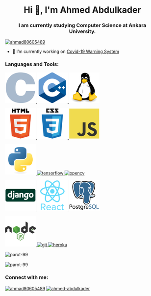
<h1  align="center">Hi 👋, I'm Ahmed Abdulkader</h1>

<h3  align="center">I am currently studying Computer Science at Ankara University.</h3>

<p  align="left"> <a  href="https://twitter.com/ahmad80605489"  target="blank"><img  src="https://img.shields.io/twitter/follow/ahmad80605489?logo=twitter&style=for-the-badge"  alt="ahmad80605489" /></a> </p>

- 🔭 I’m currently working on [Covid-19 Warning System](https://github.com/parot-99/COVID-19-Warning-System)

<h3  align="left">Languages and Tools:</h3>

<p  align="left">

<a  href="https://www.cprogramming.com/"  target="_blank"> <img  src="https://raw.githubusercontent.com/devicons/devicon/master/icons/c/c-original.svg"  alt="c"  width="100"  height="100"/> </a> <a  href="https://www.w3schools.com/cpp/"  target="_blank"> <img  src="https://raw.githubusercontent.com/devicons/devicon/master/icons/cplusplus/cplusplus-original.svg"  alt="cplusplus"  width="100"  height="100"/> </a> <a  href="https://www.linux.org/"  target="_blank"> <img  src="https://raw.githubusercontent.com/devicons/devicon/master/icons/linux/linux-original.svg"  alt="linux"  width="100"  height="100"/> </a>

<a  href="https://www.w3.org/html/"  target="_blank"> <img  src="https://raw.githubusercontent.com/devicons/devicon/master/icons/html5/html5-original-wordmark.svg"  alt="html5"  width="100"  height="100"/> </a> <a  href="https://www.w3schools.com/css/"  target="_blank"> <img  src="https://raw.githubusercontent.com/devicons/devicon/master/icons/css3/css3-original-wordmark.svg"  alt="css3"  width="100"  height="100"/> </a> <a  href="https://developer.mozilla.org/en-US/docs/Web/JavaScript"  target="_blank"> <img  src="https://raw.githubusercontent.com/devicons/devicon/master/icons/javascript/javascript-original.svg"  alt="javascript"  width="100"  height="100"/> </a>

<a  href="https://www.python.org"  target="_blank"> <img  src="https://raw.githubusercontent.com/devicons/devicon/master/icons/python/python-original.svg"  alt="python"  width="100"  height="100"/> </a> <a  href="https://www.tensorflow.org"  target="_blank"> <img  src="https://www.vectorlogo.zone/logos/tensorflow/tensorflow-icon.svg"  alt="tensorflow"  width="100"  height="100"/> </a> <a  href="https://opencv.org/"  target="_blank"> <img  src="https://www.vectorlogo.zone/logos/opencv/opencv-icon.svg"  alt="opencv"  width="100"  height="100"/> </a>

<a  href="https://www.djangoproject.com/"  target="_blank"> <img  src="https://raw.githubusercontent.com/devicons/devicon/master/icons/django/django-original.svg"  alt="django"  width="100"  height="100"/> </a> <a  href="https://reactjs.org/"  target="_blank"> <img  src="https://raw.githubusercontent.com/devicons/devicon/master/icons/react/react-original-wordmark.svg"  alt="react"  width="100"  height="100"/> </a> <a  href="https://www.postgresql.org"  target="_blank"> <img  src="https://raw.githubusercontent.com/devicons/devicon/master/icons/postgresql/postgresql-original-wordmark.svg"  alt="postgresql"  width="100"  height="100"/> </a>

<a  href="https://nodejs.org/en/"  target="_blank"> <img  src="https://raw.githubusercontent.com/devicons/devicon/master/icons/nodejs/nodejs-original-wordmark.svg"  alt="nodejs"  width="100"  height="100"/> </a> <a  href="https://git-scm.com/"  target="_blank"> <img  src="https://www.vectorlogo.zone/logos/git-scm/git-scm-icon.svg"  alt="git"  width="100"  height="100"/> </a> <a  href="https://heroku.com"  target="_blank"> <img  src="https://www.vectorlogo.zone/logos/heroku/heroku-icon.svg"  alt="heroku"  width="100"  height="100"/> </a>

</p>

<p>
<img  align="center"  src="https://github-readme-stats.vercel.app/api/top-langs?username=parot-99&show_icons=true&locale=en&layout=compact"  alt="parot-99" />
</p>

<p><img  align="center"  src="https://github-readme-stats.vercel.app/api?username=parot-99&show_icons=true&locale=en"  alt="parot-99" />

</p>

<h3  align="left">Connect with me:</h3>

<p  align="left">

<a  href="https://twitter.com/ahmad80605489"  target="blank"><img  align="center"  src="https://cdn.jsdelivr.net/npm/simple-icons@3.0.1/icons/twitter.svg"  alt="ahmad80605489"  height="30"  width="40" /></a> <a  href="https://linkedin.com/in/ahmed-abdulkader"  target="blank"><img  align="center"  src="https://cdn.jsdelivr.net/npm/simple-icons@3.0.1/icons/linkedin.svg"  alt="ahmed-abdulkader"  height="30"  width="40" /></a>

</p>
